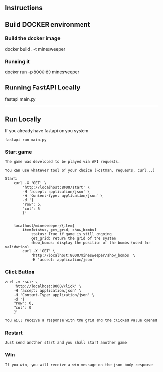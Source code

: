 ## Instructions

## Build DOCKER environment

### Build the docker image
docker build . -t minesweeper

### Running it
docker run -p 8000:80 minesweeper

## Running FastAPI Locally
fastapi main.py

---
## Run Locally
If you already have fastapi on you system

    fastapi run main.py

### Start game
    The game was developed to be played via API requests.

    You can use whatever tool of your choice (Postman, requests, curl...)

    Start:
        curl -X 'GET' \
            'http://localhost:8000/start' \
            -H 'accept: application/json' \
            -H 'Content-Type: application/json' \
            -d '{
            "row": 5,
            "col": 5
            }' 


        localhost/minesweeper/{item}
            item[status, get_grid, show_bombs]
                status: True if game is still ongoing
                get_grid: return the grid of the system
                show_bombs: display the position of the bombs (used for validation)
            curl -X 'GET' \
                'http://localhost:8000/minesweeper/show_bombs' \
                -H 'accept: application/json'


### Click Button
    curl -X 'GET' \
        'http://localhost:8000/click' \
        -H 'accept: application/json' \
        -H 'Content-Type: application/json' \
        -d '{
        "row": 0,
        "col": 0
        }'

    You will receive a response with the grid and the clicked value opened

### Restart
    Just send another start and you shall start another game

### Win
    If you win, you will receive a win message on the json body response